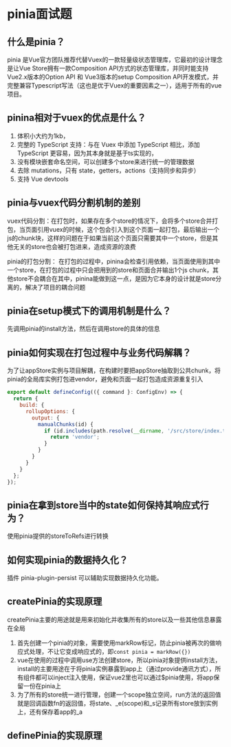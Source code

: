 # pinia面试题

## 什么是pinia？


pinia 是Vue官方团队推荐代替Vuex的一款轻量级状态管理库，它最初的设计理念是让Vue Store拥有一款Composition API方式的状态管理库，并同时能支持 Vue2.x版本的Option API 和 Vue3版本的setup Composition API开发模式，并完整兼容Typescript写法（这也是优于Vuex的重要因素之一），适用于所有的vue项目。

## pinina相对于vuex的优点是什么？

1. 体积小大约为1kb，
2. 完整的 TypeScript 支持：与在 Vuex 中添加 TypeScript 相比，添加 TypeScript 更容易，因为其本身就是基于ts实现的，
3. 没有模块嵌套命名空间，可以创建多个store来进行统一的管理数据
4. 去除 mutations，只有 state，getters，actions（支持同步和异步）
5. 支持 Vue devtools

## pinia与vuex代码分割机制的差别

vuex代码分割：在打包时，如果存在多个store的情况下，会将多个store合并打包，当页面引用vuex的时候，这个包会引入到这个页面一起打包，最后输出一个js的chunk块，这样的问题在于如果当前这个页面只需要其中一个store，但是其他无关的store也会被打包进来，造成资源的浪费

pinia的打包分割： 在打包的过程中，pinina会检查引用依赖，当页面使用到其中一个store，在打包的过程中只会把用到的store和页面合并输出1个js chunk，其他store不会耦合在其中，pinina能做到这一点，是因为它本身的设计就是store分离的，解决了项目的耦合问题

## pinia在setup模式下的调用机制是什么？

先调用pinia的install方法，然后在调用store的具体的信息

## pinia如何实现在打包过程中与业务代码解耦？

为了让appStore实例与项目解耦，在构建时要把appStore抽取到公共chunk，将pinia的全局库实例打包进vendor，避免和页面一起打包造成资源重复引入

```js
export default defineConfig(({ command }: ConfigEnv) => {
  return {
    build: {
      rollupOptions: {
        output: {
          manualChunks(id) {
            if (id.includes(path.resolve(__dirname, '/src/store/index.ts'))) {
              return 'vendor';
            }
          }
        }
      }
    }
  };
});
```

## pinia在拿到store当中的state如何保持其响应式行为？

使用pinia提供的storeToRefs进行转换

## 如何实现pinia的数据持久化？

插件 pinia-plugin-persist 可以辅助实现数据持久化功能。

## createPinia的实现原理

createPinia主要的用途就是用来初始化并收集所有的store以及一些其他信息暴露在全局

1. 首先创建一个pinia的对象，需要使用markRow标记，防止pinia被再次的做响应式处理，不让它变成响应式的，即`const pinia = markRow({})`
2. vue在使用的过程中调用use方法创建store，所以pinia对象提供install方法，install的主要用途在于将pinia实例暴露到app上（通过provide通讯方式），所有组件都可以inject注入使用，保证vue2里也可以通过$pinia使用，将app保留一份在pinia上
3. 为了所有的store统一进行管理，创建一个scope独立空间，run方法的返回值就是回调函数fn的返回值，将state、_e(scope)和_s记录所有store放到实例上，还有保存着app的_a

## definePinia的实现原理